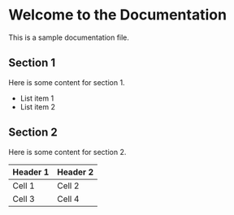 # Welcome to the Documentation

This is a sample documentation file.

## Section 1

Here is some content for section 1.

- List item 1
- List item 2

## Section 2

Here is some content for section 2.

| Header 1 | Header 2 |
|----------|----------|
| Cell 1   | Cell 2   |
| Cell 3   | Cell 4   |
